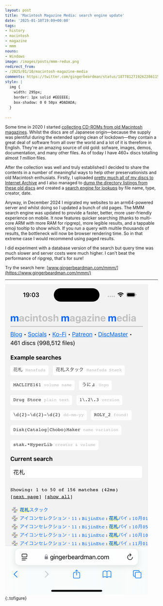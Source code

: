 ```yaml
---
layout: post
title: 'Macintosh Magazine Media: search engine update'
date: '2025-01-10T19:09+00:00'
tags:
- history
- macintosh
- magazine
- mmm
nouns:
- Windows
image: /images/posts/mmm-redux.png
redirect_from:
- /2025/01/10/macintosh-magazine-media
comments: https://twitter.com/gingerbeardman/status/1877812719262286115
style: |
  img {
    width: 295px;
    border: 1px solid #EEEEEE;
    box-shadow: 0 0 50px #DADADA;
  }

---
```


Some time in 2020 I started [collecting CD-ROMs from old Macintosh magazines](/2021/10/30/macintosh-magazine-media/). Whilst the discs are of Japanese origin—because the supply was plentiful during the extended spring clean of lockdown—they contain a great deal of software from all over the world and a lot of it is therefore in English. They're an amazing source of old gold: sofware, images, demos, documentation, and many other files. As of today I have 460+ discs totalling almost *1 million* files.

After the collection was well and truly established I decided to share the contents in a number of meaningful ways to help other preservationists and old Macintosh enthusiats. Firstly, I uploaded [pretty much all of my discs to Internet Archive](https://archive.org/details/@gingerbeardman?and%5B%5D=mediatype%3A%22software%22&and%5B%5D=language%3A%22Japanese%22) and I also managed to [dump the directory listings from these old discs](/2022/03/31/working-with-classic-macintosh-text-encodings-in-the-age-of-unicode/) and created a [search engine for lookups](https://www.gingerbeardman.com/mmm/) by file name, type, creator, date.

Anyway, in December 2024 I migrated my websites to an arm64-powered server and whilst doing so I updated a bunch of old pages. The MMM search engine was updated to provide a faster, better, more user-friendly experience on mobile. It now features quicker searching (thanks to multi-core ARM with more RAM for ripgrep), more legible results, and a tappable emoji tooltip to show which. If you run a query with multile thousands of results, the bottleneck will now be browser rendering time. So in that extreme case I would recommend using paged results. 

I did experiment with a database version of the search but query time was much slower and server costs were much higher. I can't beat the performance of ripgrep, that's for sure!

Try the search here: [www.gingerbeardman.com/mmm/](https://www.gingerbeardman.com/mmm/)

----

![IMG](/images/posts/mmm-redux.png "A sample search for 花札 (Hanafuda)")
{:.tofigure}
